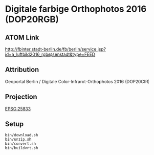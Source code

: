 Digitale farbige Orthophotos 2016 (DOP20RGB)
============================================

ATOM Link
---------

http://fbinter.stadt-berlin.de/fb/berlin/service.jsp?id=a_luftbild2016_rgb@senstadt&type=FEED

Attribution
-----------

Geoportal Berlin / Digitale Color-Infrarot-Orthophotos 2016 (DOP20CIR)

Projection
----------

[EPSG:25833](http://spatialreference.org/ref/epsg/25833/)

Setup
-----

```
bin/download.sh
bin/unzip.sh
bin/convert.sh
bin/buildvrt.sh
```
